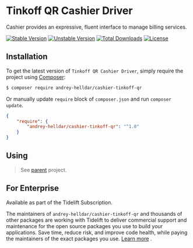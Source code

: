 # Tinkoff QR Cashier Driver

Cashier provides an expressive, fluent interface to manage billing services.

[![Stable Version][badge_stable]][link_packagist]
[![Unstable Version][badge_unstable]][link_packagist]
[![Total Downloads][badge_downloads]][link_packagist]
[![License][badge_license]][link_license]

## Installation

To get the latest version of `Tinkoff QR Cashier Driver`, simply require the project using [Composer](https://getcomposer.org):

```bash
$ composer require andrey-helldar/cashier-tinkoff-qr
```

Or manually update `require` block of `composer.json` and run `composer update`.

```json
{
    "require": {
        "andrey-helldar/cashier-tinkoff-qr": "^1.0"
    }
}
```

## Using

> See [parent](https://github.com/andrey-helldar/cashier#readme) project.

## For Enterprise

Available as part of the Tidelift Subscription.

The maintainers of `andrey-helldar/cashier-tinkoff-qr` and thousands of other packages are working with Tidelift to deliver commercial support and maintenance for the open source
packages you use to build your applications. Save time, reduce risk, and improve code health, while paying the maintainers of the exact packages you
use. [Learn more](https://tidelift.com/subscription/pkg/packagist-andrey-helldar-cashier-tinkoff-qr?utm_source=packagist-andrey-helldar-cashier-tinkoff&utm_medium=referral&utm_campaign=enterprise&utm_term=repo)
.

[badge_downloads]:      https://img.shields.io/packagist/dt/andrey-helldar/cashier-tinkoff-qr.svg?style=flat-square

[badge_license]:        https://img.shields.io/packagist/l/andrey-helldar/cashier-tinkoff-qr.svg?style=flat-square

[badge_stable]:         https://img.shields.io/github/v/release/andrey-helldar/cashier-tinkoff-qr?label=stable&style=flat-square

[badge_unstable]:       https://img.shields.io/badge/unstable-dev--main-orange?style=flat-square

[link_license]:         LICENSE

[link_packagist]:       https://packagist.org/packages/andrey-helldar/cashier-tinkoff-qr
